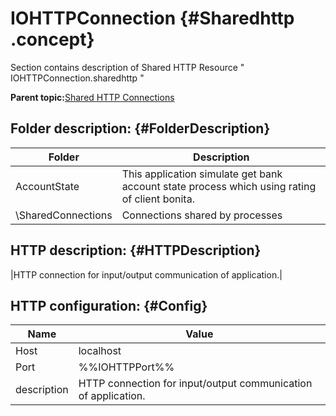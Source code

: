 # IOHTTPConnection {#Sharedhttp .concept}

Section contains description of Shared HTTP Resource " IOHTTPConnection.sharedhttp "

**Parent topic:**[Shared HTTP Connections](../../../../../../modules/demo_Enterprise/dita/projects/AccountState/common/sharedhttp.md)

## Folder description: {#FolderDescription}

|Folder|Description|
|------|-----------|
|AccountState|This application simulate get bank account state process which using rating of client bonita.|
|\\SharedConnections|Connections shared by processes|

## HTTP description: {#HTTPDescription}

|HTTP connection for input/output communication of application.|

## HTTP configuration: {#Config}

|Name|Value|
|----|-----|
|Host|localhost|
|Port|%%IOHTTPPort%%|
|description|HTTP connection for input/output communication of application.|

